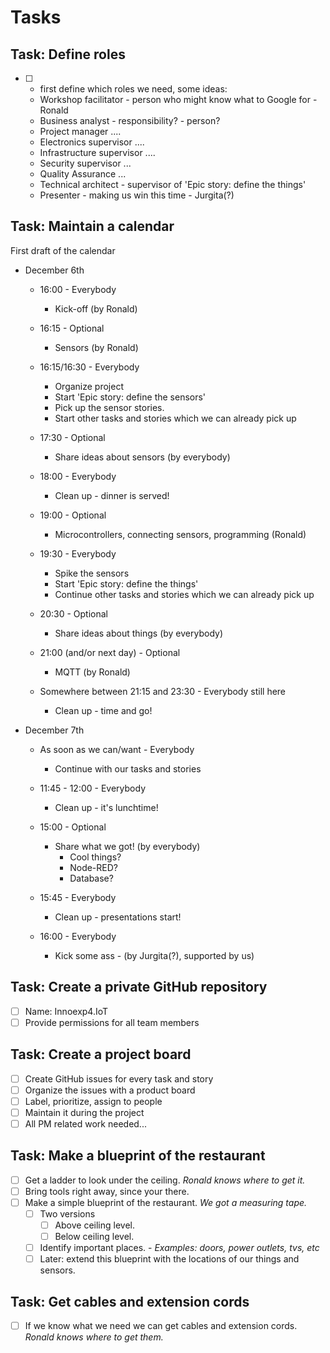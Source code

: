 # Tasks

## Task: Define roles

- [ ] - first define which roles we need, some ideas:
  - Workshop facilitator - person who might know what to Google for - Ronald
  - Business analyst - responsibility? - person?
  - Project manager ....
  - Electronics supervisor ....
  - Infrastructure supervisor ....
  - Security supervisor ...
  - Quality Assurance ...
  - Technical architect - supervisor of 'Epic story: define the things'
  - Presenter - making us win this time - Jurgita(?)

## Task: Maintain a calendar

First draft of the calendar

- December 6th
  - 16:00 - Everybody
    - Kick-off (by Ronald)

  - 16:15 - Optional
    - Sensors (by Ronald)

  - 16:15/16:30 - Everybody
    - Organize project
    - Start 'Epic story: define the sensors'
    - Pick up the sensor stories.
    - Start other tasks and stories which we can already pick up

  - 17:30 - Optional
    - Share ideas about sensors (by everybody)

  - 18:00 - Everybody
    - Clean up - dinner is served!

  - 19:00 - Optional
    - Microcontrollers, connecting sensors, programming (Ronald)

  - 19:30 - Everybody
    - Spike the sensors
    - Start 'Epic story: define the things'
    - Continue other tasks and stories which we can already pick up

  - 20:30 - Optional
    - Share ideas about things (by everybody)

  - 21:00 (and/or next day) - Optional
    - MQTT (by Ronald)

  - Somewhere between 21:15 and 23:30 - Everybody still here
    - Clean up - time and go!

- December 7th
  - As soon as we can/want - Everybody
    - Continue with our tasks and stories
  
  - 11:45 - 12:00 - Everybody
    - Clean up - it's lunchtime!
  
  - 15:00 - Optional
    - Share what we got! (by everybody)
      - Cool things?
      - Node-RED?
      - Database?
  
  - 15:45 - Everybody
    - Clean up - presentations start!
  
  - 16:00 - Everybody
    - Kick some ass - (by Jurgita(?), supported by us)

## Task: Create a private GitHub repository

- [ ] Name: Innoexp4.IoT
- [ ] Provide permissions for all team members

## Task: Create a project board

- [ ] Create GitHub issues for every task and story
- [ ] Organize the issues with a product board
- [ ] Label, prioritize, assign to people
- [ ] Maintain it during the project
- [ ] All PM related work needed...

## Task: Make a blueprint of the restaurant

- [ ] Get a ladder to look under the ceiling. *Ronald knows where to get it.*
- [ ] Bring tools right away, since your there.
- [ ] Make a simple blueprint of the restaurant. *We got a measuring tape.*
  - [ ] Two versions
    - [ ] Above ceiling level.
    - [ ] Below ceiling level.
  - [ ] Identify important places. - *Examples: doors, power outlets, tvs, etc* 
  - [ ] Later: extend this blueprint with the locations of our things and sensors.

## Task: Get cables and extension cords

- [ ] If we know what we need we can get cables and extension cords. *Ronald knows where to get them.*
